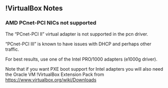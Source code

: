 !VirtualBox Notes
-----------------

### AMD PCnet-PCI NICs not supported

The “PCnet-PCI II” virtual adapter is not supported in the pcn driver.

“PCnet-PCI III” is known to have issues with DHCP and perhaps other
traffic.

For best results, use one of the Intel PRO/1000 adapters (e1000g
driver).

Note that if you want PXE boot support for Intel adapters you will also
need the Oracle VM !VirtualBox Extension Pack from
<https://www.virtualbox.org/wiki/Downloads>
